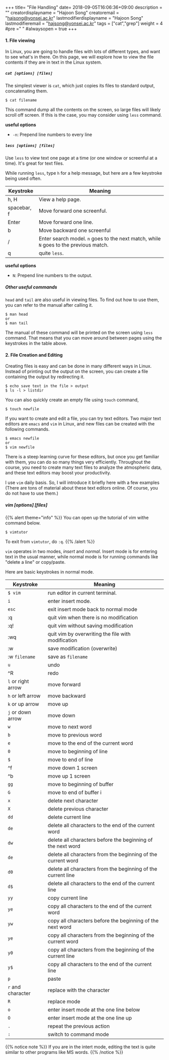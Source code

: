 +++
title= "File Handling"
date= 2018-09-05T16:06:36+09:00
description = ""
creatordisplayname = "Hajoon Song"
creatoremail = "hajsong@yonsei.ac.kr"
lastmodifierdisplayname = "Hajoon Song"
lastmodifieremail = "hajsong@yonsei.ac.kr"
tags = ["cat","grep"]
weight = 4
#pre ="<i class='fa fa-edit' ></i> "
#alwaysopen = true
+++

#### 1. File viewing
In Linux, you are going to handle files with lots of different types, and want to see what's in there. On this page, we will explore how to view the file contents if they are in text in the Linux system.

##### ```cat [options] [files]```
The simplest viewer is ```cat```, which just copies its files to standard output, concatenating them.
```
$ cat filename
```
This command dump all the contents on the screen, so large files will likely scroll off screen. If this is the case, you may consider using ```less``` command.

**useful options**

+ ```-n```: Prepend line numbers to every line

##### ```less [options] [files]```
Use ```less``` to view text one page at a time (or one window or screenful at a time). It's great for text files.

While running ```less```, type ```h``` for a help message, but here are a few keystroke being used often.

|  Keystroke      |        Meaning              |
|-----------------|-----------------------------|
| h, H            | View a help page.           |
| spacebar, f     | Move forward one screenful. |
| Enter           | Move forward one line.      |
| b               | Move backward one screenful |
| /               | Enter search model. ```n``` goes to the next match, while ```N``` goes to the previous match.  |
| q               | quite ```less```.           |

**useful options**

+ ```N```: Prepend line numbers to the output.

##### Other useful commands
```head``` and ```tail``` are also useful in viewing files. To find out how to use them, you can refer to the manual after calling it.
```
$ man head
or
$ man tail
```
The manual of these command will be printed on the screen using ```less``` command.
That means that you can move around between pages using the keystrokes in the table above.

#### 2. File Creation and Editing
Creating files is easy and can be done in many different ways in Linux.
Instead of printing out the output on the screen, you can create a file containing the output by redirecting it.
```
$ echo save text in the file > output
$ ls -l > listdir
```
You can also quickly create an empty file using ```touch``` command,
```
$ touch newfile
```

If you want to create and edit a file, you can try text editors.
Two major text editors are ```emacs``` and ```vim``` in Linux, and new files can be created with the following commands.
```
$ emacs newfile
or
$ vim newfile
```

There is a steep learning curve for these editors, but once you get familiar with them, you can do so many things very efficiently. Throughout the course, you need to create many text files to analyze the atmospheric data, and these text editors may boost your productivity.

I use ```vim``` daily basis. So, I will introduce it briefly here with a few examples (There are tons of material about these text editors online. Of course, you do not have to use them.)

##### vim [options] [files]
{{% alert theme="info" %}}
You can open up the tutorial of vim withe command below.
```
$ vimtutor
```
To exit from ```vimtutor```, do ```:q```.
{{% /alert %}}

```vim``` operates in two modes, *insert* and *normal*. Insert mode is for entering text in the usual manner, while normal mode is for running commands like "delete a line" or copy/paste.

Here are basic keystrokes in normal mode.

|  Keystroke                |        Meaning                         |
|---------------------------|----------------------------------------|
| ```$ vim```               | run editor in current terminal.        |
| ```i```                   | enter insert mode.                     |
| ```esc```                 | exit insert mode back to normal mode   |
| :q                        | quit vim when there is no modification |
| :q!                       | quit vim without saving modification   |
| :wq                       | quit vim by overwriting the file with modification     |
| :w                        | save modification (overwrite)          |
| :w ```filename```         | save as ```filename```                 |
| ```u```                   | undo                                   |
| ^R                        | redo                                   |
| ```l``` or right arrow    | move forward                           |
| ```h``` or left arrow     | move backward                          |
| ```k``` or up arrow       | move up                                |
| ```j``` or down arrow     | move down                              |
| ```w```                   | move to next word                      |
| ```b```                   | move to previous word                  |
| ```e```                   | move to the end of the current word    |
| ```0```                   | move to beginning of line              |
| ```$```                   | move to end of line                    |
| ^f                        | move down 1 screen                     |
| ^b                        | move up 1 screen                       |
|```gg```                   | move to beginning of buffer            |
|```G```                    | move to end of buffer i                |
|```x```                    | delete next character                  |
|```X```                    | delete previous character              |
|```dd```                   | delete current line                    |
|```de```                   | delete all characters to the end of the current word|
|```dw```                   | delete all characters before the beginning of the next word|
|```de```                   | delete all characters from the beginning of the current word|
|```d0```                   | delete all characters from the beginning of the current line|
|```d$```                   | delete all characters to the end of the current line|
|```yy```                   | copy current line                      |
|```ye```                   | copy all characters to the end of the current word|
|```yw```                   | copy all characters before the beginning of the next word|
|```ye```                   | copy all characters from the beginning of the current word|
|```y0```                   | copy all characters from the beginning of the current line|
|```y$```                   | copy all characters to the end of the current line|
|```p```                    | paste                                  |
|```r``` and character      | replace with the character             |
|```R```                    | replace mode                           |
|```o```                    | enter insert mode at the one line below|
|```O```                    | enter insert mode at the one line up   |
|```.```                    | repeat the previous action             |
|```:```                    | switch to command mode                 |


{{% notice note %}}
If you are in the intert mode, editing the text is quite similar to other programs like MS words.
{{% /notice %}}
